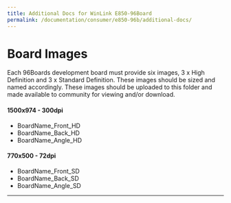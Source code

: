 ```yaml
---
title: Additional Docs for WinLink E850-96Board
permalink: /documentation/consumer/e850-96b/additional-docs/
---
```

# Board Images

Each 96Boards development board must provide six images, 3 x High Definition and 3 x Standard Definition. These images should be sized and named accordingly. These images should be uploaded to this folder and made available to community for viewing and/or download.

#### 1500x974 - 300dpi
- BoardName_Front_HD
- BoardName_Back_HD
- BoardName_Angle_HD

#### 770x500 - 72dpi
- BoardName_Front_SD
- BoardName_Back_SD
- BoardName_Angle_SD

***
